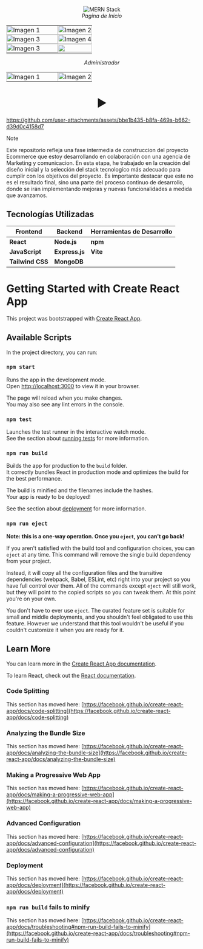 <p align="center">
  <img alt="MERN Stack" src="https://img.shields.io/badge/MERN%20Stack-%23323330.svg?logo=react&logoColor=%2361DAFB"><br>
  <i>Pagina de Inicio</i>
</p>
                                         
<table>
  <tr>
    <td style="padding: 0; width: 60%;"><img src="https://github.com/user-attachments/assets/a04be663-6981-47aa-8e11-9404a207d72b" alt="Imagen 1" style="width: 100%; height: auto; object-fit: cover;"></td>
    <td style="padding: 0; width: 60%;"><img src="https://github.com/user-attachments/assets/d1855c51-4f28-4103-858c-16d31f29ef86" alt="Imagen 2" style="width: 100%; height: auto; object-fit: cover;"></td>
  </tr>
  <tr>
    <td style="padding: 0; width: 60%;"><img src="https://github.com/user-attachments/assets/c5ba8bb1-8f01-4e4f-b69e-6478dd61c960" alt="Imagen 3" style="width: 100%; height: auto; object-fit: cover;"></td>
    <td style="padding: 0; width: 60%;"><img src="https://github.com/user-attachments/assets/95611216-5693-4885-b0f9-ac37274c94cb" alt="Imagen 4" style="width: 100%; height: auto; object-fit: cover;"></td>
  </tr>                             
   <tr>                            
    <td style="padding: 0; width: 60%;"><img src="https://github.com/user-attachments/assets/7d591439-e989-4cf5-96ac-f56b9f3192fa" alt="Imagen 3" style="width: 100%; height: auto; object-fit: cover;"></td>
    <td style="padding: 0; width: 60%;"><img src="https://github.com/user-attachments/assets/8a92b9ad-c2aa-4c60-9039-2c9583f9c6d6" style="width: 100%; height: auto; object-fit: cover;"></td>
  </tr>
</table>                                
<p align="center">
<i>Administrador</i>
</p>  
<table>
    <tr>
    <td style="padding: 0; width: 60%;"><img src="https://github.com/user-attachments/assets/91997a9e-fede-4b9f-8830-4e1ded1052a4" alt="Imagen 1" style="width: 100%; height: auto; object-fit: cover;"></td>
    <td style="padding: 0; width: 60%;"><img src="https://github.com/user-attachments/assets/88a5ce1f-9564-4e66-9804-bb077611ead2" alt="Imagen 2" style="width: 100%; height: auto; object-fit: cover;"></td>
  </tr>

</table>

<div align="center">

# ▶️ 

</div>



https://github.com/user-attachments/assets/bbe1b435-b8fa-469a-b662-d39d0c4158d7

> [!NOTE]
> Este repositorio refleja una fase intermedia de construccion del proyecto Ecommerce que estoy desarrollando en colaboración con una agencia de Marketing y comunicacion. En esta etapa, he trabajado en la creación  del diseño inicial y la selección del stack tecnologíco más adecuado para cumplir con los objetivos del proyecto. 
> Es importante destacar que este no es el resultado final, sino una parte del proceso continuo de desarrollo, donde se irán implementando mejoras y nuevas funcionalidades a medida que avanzamos.

## Tecnologías Utilizadas

| **Frontend** | **Backend** | **Herramientas de Desarrollo** |
|--------------|-------------|--------------------------------|
| **React**  | **Node.js** | **npm**  |
| **JavaScript**  | **Express.js** | **Vite**  |
| **Tailwind CSS**  | **MongoDB**  | 




# Getting Started with Create React App

This project was bootstrapped with [Create React App](https://github.com/facebook/create-react-app).

## Available Scripts

In the project directory, you can run:

### `npm start`

Runs the app in the development mode.\
Open [http://localhost:3000](http://localhost:3000) to view it in your browser.

The page will reload when you make changes.\
You may also see any lint errors in the console.

### `npm test`

Launches the test runner in the interactive watch mode.\
See the section about [running tests](https://facebook.github.io/create-react-app/docs/running-tests) for more information.

### `npm run build`

Builds the app for production to the `build` folder.\
It correctly bundles React in production mode and optimizes the build for the best performance.

The build is minified and the filenames include the hashes.\
Your app is ready to be deployed!

See the section about [deployment](https://facebook.github.io/create-react-app/docs/deployment) for more information.

### `npm run eject`

**Note: this is a one-way operation. Once you `eject`, you can't go back!**

If you aren't satisfied with the build tool and configuration choices, you can `eject` at any time. This command will remove the single build dependency from your project.

Instead, it will copy all the configuration files and the transitive dependencies (webpack, Babel, ESLint, etc) right into your project so you have full control over them. All of the commands except `eject` will still work, but they will point to the copied scripts so you can tweak them. At this point you're on your own.

You don't have to ever use `eject`. The curated feature set is suitable for small and middle deployments, and you shouldn't feel obligated to use this feature. However we understand that this tool wouldn't be useful if you couldn't customize it when you are ready for it.

## Learn More

You can learn more in the [Create React App documentation](https://facebook.github.io/create-react-app/docs/getting-started).

To learn React, check out the [React documentation](https://reactjs.org/).

### Code Splitting

This section has moved here: [https://facebook.github.io/create-react-app/docs/code-splitting](https://facebook.github.io/create-react-app/docs/code-splitting)

### Analyzing the Bundle Size

This section has moved here: [https://facebook.github.io/create-react-app/docs/analyzing-the-bundle-size](https://facebook.github.io/create-react-app/docs/analyzing-the-bundle-size)

### Making a Progressive Web App

This section has moved here: [https://facebook.github.io/create-react-app/docs/making-a-progressive-web-app](https://facebook.github.io/create-react-app/docs/making-a-progressive-web-app)

### Advanced Configuration

This section has moved here: [https://facebook.github.io/create-react-app/docs/advanced-configuration](https://facebook.github.io/create-react-app/docs/advanced-configuration)

### Deployment

This section has moved here: [https://facebook.github.io/create-react-app/docs/deployment](https://facebook.github.io/create-react-app/docs/deployment)

### `npm run build` fails to minify

This section has moved here: [https://facebook.github.io/create-react-app/docs/troubleshooting#npm-run-build-fails-to-minify](https://facebook.github.io/create-react-app/docs/troubleshooting#npm-run-build-fails-to-minify)
